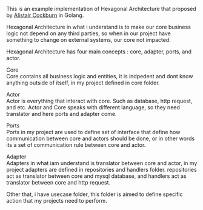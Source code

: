 This is an example implementation of Hexagonal Architecture that proposed by [Alistair Cockburn](https://alistair.cockburn.us/hexagonal-architecture/) in Golang.

Hexagonal Architecture in what i understand is to make our core business logic not depend on any third parties, so when in our project have something to change on external systems, our core not impacted.

Hexagonal Architecture has four main concepts : core, adapter, ports, and actor.

Core<br>
Core contains all business logic and entities, it is indpedent and dont know anything outside of itself, in my project defined in core folder.

Actor<br>
Actor is everything that interact with core. Such as database, http request, and etc. Actor and Core speaks with different language, so they need translator and here ports and adapter come.

Ports<br>
Ports in my project are used to define set of interface that define how communication between core and actors should be done, or in other words its a set of communication rule between core and actor.

Adapter<br>
Adapters in what iam understand is translator between core and actor, in my project adapters are defined in repositories and handlers folder. repositories act as translator between core and mysql database, and handlers act as translator between core and http request.

Other that, i have usecase folder, this folder is aimed to define specific action that my projects need to perform.